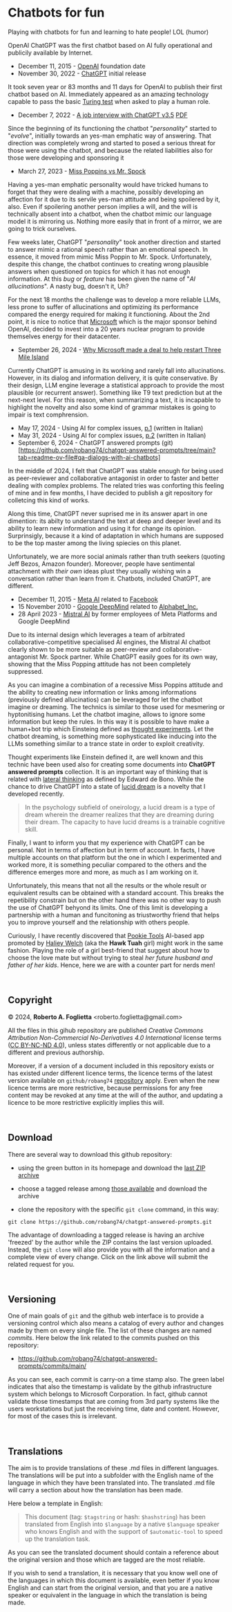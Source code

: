 # Chatbots for fun

Playing with chatbots for fun and learning to hate people! LOL (humor)

OpenAI ChatGPT was the first chatbot based on AI fully operational and publicily available by Internet.

- December 11, 2015 - [OpenAI](https://en.wikipedia.org/wiki/OpenAI) foundation date
- November 30, 2022 - [ChatGPT](https://en.wikipedia.org/wiki/ChatGPT) initial release

It took seven year or 83 months and 11 days for OpenAI to publish their first chatbot based on AI. Immediately appeared as an amazing technology capable to pass the basic [Turing test](https://en.wikipedia.org/wiki/Turing_test) when asked to play a human role.

- December 7, 2022 - [A job interview with ChatGPT v3.5](https://www.linkedin.com/pulse/job-interview-julia-chatgpt-v3-ai-roberto-a-foglietta) [PDF]()

Since the beginning of its functioning the chatbot "*personality*" started to "*evolve*", initially towards an yes-man emphatic way of answering. That direction was completely wrong and started to posed a serious threat for those were using the chatbot, and because the related liabilities also for those were developing and sponsoring it  

- March 27, 2023 - [Miss Poppins vs Mr. Spock](https://www.linkedin.com/pulse/miss-poppins-vs-mr-spock-roberto-a-foglietta)

Having a yes-man emphatic personality would have tricked humans to forget that they were dealing with a machine, possibly developing an affection for it due to its servile yes-man attitude and being spoilered by it, also. Even if spoilering another person implies a will, and the will is technically absent into a chatbot, when the chatbot mimic our language model it is mirroring us. Nothing more easily that in front of a mirror, we are going to trick ourselves.

Few weeks later, ChatGPT "*personality*" took another direction and started to answer mimic a rational speech rather than an emotional speech. In essence, it moved from mimic Miss Poppin to Mr. Spock. Unfortunately, despite this change, the chatbot continues to creating wrong plausible answers when questioned on topics for which it has not enough information. At this *bug* or *feature* has been given the name of "*AI allucinations*". A nasty bug, doesn't it, Uh?

For the next 18 months the challenge was to develop a more reliable LLMs, less prone to suffer of allucinations and optimizing its performance compared the energy required for making it functioning. About the 2nd point, it is nice to notice that [Microsoft](https://en.wikipedia.org/wiki/Microsoft) which is the major sponsor behind OpenAI, decided to invest into a 20 years nuclear program to provide themselves energy for their datacenter.

- September 26, 2024 - [Why Microsoft made a deal to help restart Three Mile Island](https://www.technologyreview.com/2024/09/26/1104516/three-mile-island-microsoft/)

Currently ChatGPT is amusing in its working and rarely fall into allucinations. However, in its dialog and information delivery, it is quite conservative. By their design, LLM engine leverage a statistical approach to provide the most plausible (or recurrent answer). Something like T9 text prediction but at the next-next level. For this reason, when summarizing a text, it is incapable to highlight the novelty and also some kind of grammar mistakes is going to impair is text comphrension. 

- May 17, 2024 - Using AI for complex issues, [p.1](https://www.linkedin.com/pulse/usare-lai-per-questioni-complesse-roberto-a-foglietta-sybyf) (written in Italian)
- May 31, 2024 - Using AI for complex issues, [p.2](https://www.linkedin.com/pulse/usare-lai-per-questioni-complesse-p2-roberto-a-foglietta-gqxue) (written in Italian)
- September 6, 2024 - ChatGPT answered prompts (git)[https://github.com/robang74/chatgpt-answered-prompts/tree/main?tab=readme-ov-file#qa-dialogs-with-ai-chatbots]

In the middle of 2024, I felt that ChatGPT was stable enough for being used as peer-reviewer and collaborative antagonist in order to faster and better dealing with complex problems. The related tries was conforting this feeling of mine and in few months, I have decided to publish a git repository for colletcing this kind of works.

Along this time, ChatGPT never suprised me in its answer apart in one dimention: its abilty to understand the text at deep and deeper level and its ability to learn new information and using it for change its opinion. Surprinsigly, because it a kind of adaptation in which humans are supposed to be the top master among the living spiecies on this planet.

Unfortunately, we are more social animals rather than truth seekers (quoting Jeff Bezos, Amazon founder). Moreover, people have sentimental attachment with *their own* ideas plust they usually wishing win a conversation rather than learn from it. Chatbots, included ChatGPT, are different.

- December 11, 2015 - [Meta AI](https://en.wikipedia.org/wiki/Meta_AI) related to [Facebook](https://en.wikipedia.org/wiki/Facebook)
- 15 November 2010 - [Google DeepMind](https://en.wikipedia.org/wiki/Google_DeepMind) related to [Alphabet_Inc.](https://en.wikipedia.org/wiki/Alphabet_Inc.) 
- 28 April 2023 - [Mistral AI](https://en.wikipedia.org/wiki/Mistral_AI) by former employees of Meta Platforms and Google DeepMind

Due to its internal design which leverages a team of arbitrated collaborative-competitive specialised AI engines, the Mistral AI chatbot clearly shown to be more suitable as peer-review and collaborative-antagonist Mr. Spock partner. While ChatGPT easily goes for its own way, showing that the Miss Popping attitude has not been completely suppressed.

As you can imagine a combination of a recessive Miss Poppins attitude and the ability to creating new information or links among informations (previously defined allucinatios) can be leveraged for let the chatbot imagine or dreaming. The technics is similar to those used for mesmering or hyptonitising humans. Let the chatbot imagine, allows to ignore some information but keep the rules. In this way it is possible to have make a human+bot trip which Einsteing defined as [thought experiments](https://en.wikipedia.org/wiki/Einstein%27s_thought_experiments). Let the chatbot dreaming, is something more sophysticated like inducing into the LLMs something similar to a trance state in order to exploit creativity.

Thought experiments like Einstein defined it, are well known and this technic have been used also for creating some documents into **ChatGPT answered prompts** collection. It is an important way of thinking that is related with [lateral thinking](https://en.wikipedia.org/wiki/Lateral_thinking) as defined by Edward de Bono. While the chance to drive ChatGPT into a state of [lucid dream](https://en.wikipedia.org/wiki/Lucid_dream) is a novelty that I developed recently.

> In the psychology subfield of oneirology, a lucid dream is a type of dream wherein the dreamer realizes that they are dreaming during their dream. The capacity to have lucid dreams is a trainable cognitive skill.

Finally, I want to inform you that my experience with ChatGPT can be personal. Not in terms of affection but in term of account. In facts, I have multiple accounts on that platform but the one in which I experimented and worked more, it is something peculiar compared to the others and the difference emerges more and more, as much as I am working on it.

Unfortunately, this means that not all the results or the whole result or equivalent results can be obtained with a standard account. This breaks the repetibility constrain but on the other hand there was no other way to push the use of ChatGPT behyond its limits. One of this limit is developing a partnership with a human and funcitoning as triustworthy friend that helps you to improve yourself and the relationship with others people.

Curiously, I have recently discovered that [Pookie Tools](https://techcrunch.com/2024/11/14/hawk-tuah-girl-launches-pookie-tool-an-ai-powered-dating-advice-app-and-its-fine/) AI-based app promoted by [Haliey Welch](https://en.wikipedia.org/wiki/Hawk_tuah) (aka the **Hawk Tuah** girl) might work in the same fashion. Playing the role of a girl best-friend that suggest about how to choose the love mate but without trying to steal *her future husband and father of her kids*. Hence, here we are with a counter part for nerds men!

<br/>

## Copyright

&copy; 2024, **Roberto A. Foglietta** \<roberto.foglietta<span>@</span>gmail.com\>

All the files in this gihub repository are published *Creative Commons Attribution Non-Commercial No-Derivatives 4.0 International* license terms ([CC BY-NC-ND 4.0](https://creativecommons.org/licenses/by-nc-nd/4.0/)), unless states differently or not applicable due to a different and previous authorship.

Moreover, if a version of a document included in this repository exists or has existed under different licence terms, the licence terms of the latest version available on `github/robang74` [repository](https://github.com/robang74/chatgpt-answered-prompts/) apply. Even when the new licence terms are more restrictive, because permissions for any free content may be revoked at any time at the will of the author, and updating a licence to be more restrictive explicitly implies this will.

<br/>

## Download

There are several way to download this github repository:

- using the green button in its homepage and download the [last ZIP archive](https://github.com/robang74/chatgpt-answered-prompts/archive/refs/heads/main.zip)

- choose a tagged release among [those available](https://github.com/robang74/chatgpt-answered-prompts/tags) and download the archive

- clone the repository with the specific `git clone` command, in this way:

```
git clone https://github.com/robang74/chatgpt-answered-prompts.git
```

The advantage of downloading a tagged release is having an archive 'freezed' by
the author while the ZIP contains the last version uploaded. Instead, the
`git clone` will also provide you with all the information and a complete view
of every change. Click on the link above will submit the related request for you.

<br/>

## Versioning

One of main goals of `git` and the github web interface is to provide a versioning
control which also means a catalog of every author and changes made by them on
every single file. The list of these changes are named *commits*. Here below the link
related to the commits pushed on this repository:

* https://github.com/robang74/chatgpt-answered-prompts/commits/main/

As you can see, each commit is carry-on a time stamp also. The green label indicates
that also the timestamp is validate by the github infrastructure system which belongs
to Microsoft Corporation. In fact, github cannot validate those timestamps that are
coming from 3rd party systems like the users workstations but just the receiving
time, date and content. However, for most of the cases this is irrelevant.

<br/>

## Translations

The aim is to provide translations of these .md files in different languages. The translations will be put into a subfolder with the English name of the language in which they have been translated into. The translated .md file will carry a section about how the translation has been made. 

Here below a template in English:

> This document (tag: `$tagstring` or hash: `$hashstring`) has been translated from English into `$language` by a native `$language` speaker who knows English and with the support of `$automatic-tool` to speed up the translation task.

As you can see the translated document should contain a reference about the original version and those which are tagged are the most reliable.

If you wish to send a translation, it is necessary that you know well one of the languages in which this document is available, even better if you know English and can start from the original version, and that you are a native speaker or equivalent in the language in which the translation is being made.


